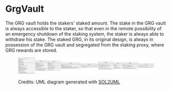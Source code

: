 # GrgVault

The GRG vault holds the stakers' staked amount. The stake in the GRG vault is always accessible to the staker, so that even in the remote possibility of an emergency shutdown of the staking system, the staker is always able to withdraw his stake. The staked GRG, in its original design, is always in possession of the GRG vault and segregated from the staking proxy, where GRG rewards are stored.

<figure><img src="../../../.gitbook/assets/grg-vault.svg" alt=""><figcaption><p>Credits: UML diagram generated with <a href="https://github.com/naddison36/sol2uml">SOL2UML</a></p></figcaption></figure>
